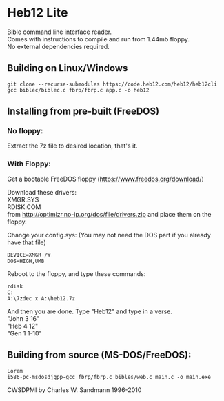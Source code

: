 # Heb12 Lite
Bible command line interface reader.  
Comes with instructions to compile and run from 1.44mb floppy.  
No external dependencies required.  

## Building on Linux/Windows
```
git clone --recurse-submodules https://code.heb12.com/heb12/heb12cli  
gcc biblec/biblec.c fbrp/fbrp.c app.c -o heb12
```

## Installing from pre-built (FreeDOS)

### No floppy:
Extract the 7z file to desired location, that's it.

### With Floppy:
Get a bootable FreeDOS floppy (https://www.freedos.org/download/)

Download these drivers:  
XMGR.SYS  
RDISK.COM  
from http://optimizr.no-ip.org/dos/file/drivers.zip
and place them on the floppy.

Change your config.sys:
(You may not need the DOS part if
you already have that file)
```
DEVICE=XMGR /W
DOS=HIGH,UMB
```

Reboot to the floppy, and type these commands:
```
rdisk
C:
A:\7zdec x A:\heb12.7z
```
And then you are done. Type "Heb12" and type in a verse.  
"John 3 16"  
"Heb 4 12"  
"Gen 1 1-10"  

## Building from source (MS-DOS/FreeDOS):
```
Lorem
i586-pc-msdosdjgpp-gcc fbrp/fbrp.c bibles/web.c main.c -o main.exe
```


CWSDPMI by Charles W. Sandmann 1996-2010
